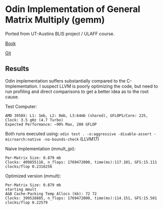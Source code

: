 # Odin Implementation of General Matrix Multiply (gemm)

Ported from UT-Austins BLIS project / ULAFF course.

[Book](https://www.cs.utexas.edu/users/flame/laff/pfhp/LAFF-On-PfHP.html)

[Git](https://github.com/flame)

## Results

Odin implementation suffers substantially compared to the C-Implementation. I suspect LLVM is poorly optimizing the code, but need to run profiling and direct comparisons to get a better idea as to the root cause.

Test Computer:

```
AMD 3950X: L1: 1mb, L2: 8mb, L3:64mb (shared), GFLOPS/Core: 225, Clock: 3.5 gHz (4.7 Turbo)
Expected Performance: ~90% Max, 200 GFLOP
```

Both runs executed using: `odin test . -o:aggressive -disable-assert -microarch:native -no-bounds-check` (LLVM17)

Naive Implementation (mmult_jpi):

```
Per-Matrix Size: 0.879 mb
Clocks: 409855116, n_flops: 1769472000, time(ms):117.101, GFS:15.111
clocks/flop 0.2316256
```

Optimized version (mmult):

```
Per-Matrix Size: 0.879 mb
starting mmult
A&B Cache-Packing Temp Allocs (kb): 72 72
Clocks: 399528885, n_flops: 1769472000, time(ms):114.151, GFS:15.501
clocks/flop 0.22579
```
